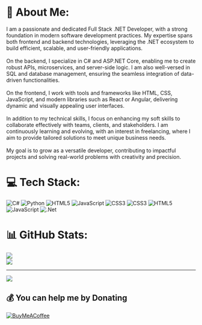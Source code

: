 # 💫 About Me:
I am a passionate and dedicated Full Stack .NET Developer, with a strong foundation in modern software development practices. My expertise spans both frontend and backend technologies, leveraging the .NET ecosystem to build efficient, scalable, and user-friendly applications.<br><br>On the backend, I specialize in C# and ASP.NET Core, enabling me to create robust APIs, microservices, and server-side logic. I am also well-versed in SQL and database management, ensuring the seamless integration of data-driven functionalities.<br><br>On the frontend, I work with tools and frameworks like HTML, CSS, JavaScript, and modern libraries such as React or Angular, delivering dynamic and visually appealing user interfaces.<br><br>In addition to my technical skills, I focus on enhancing my soft skills to collaborate effectively with teams, clients, and stakeholders. I am continuously learning and evolving, with an interest in freelancing, where I aim to provide tailored solutions to meet unique business needs.<br><br>My goal is to grow as a versatile developer, contributing to impactful projects and solving real-world problems with creativity and precision.


# 💻 Tech Stack:
![C#](https://img.shields.io/badge/c%23-%23239120.svg?style=for-the-badge&logo=csharp&logoColor=white) ![Python](https://img.shields.io/badge/python-3670A0?style=for-the-badge&logo=python&logoColor=ffdd54) ![HTML5](https://img.shields.io/badge/html5-%23E34F26.svg?style=for-the-badge&logo=html5&logoColor=white) ![JavaScript](https://img.shields.io/badge/javascript-%23323330.svg?style=for-the-badge&logo=javascript&logoColor=%23F7DF1E) ![CSS3](https://img.shields.io/badge/css3-%231572B6.svg?style=for-the-badge&logo=css3&logoColor=white) ![CSS3](https://img.shields.io/badge/css3-%231572B6.svg?style=for-the-badge&logo=css3&logoColor=white) ![HTML5](https://img.shields.io/badge/html5-%23E34F26.svg?style=for-the-badge&logo=html5&logoColor=white) ![JavaScript](https://img.shields.io/badge/javascript-%23323330.svg?style=for-the-badge&logo=javascript&logoColor=%23F7DF1E) ![.Net](https://img.shields.io/badge/.NET-5C2D91?style=for-the-badge&logo=.net&logoColor=white)
# 📊 GitHub Stats:
![](https://github-readme-stats.vercel.app/api?username=Ibrahim-Suker&theme=shadow_blue&hide_border=false&include_all_commits=true&count_private=false)<br/>
![](https://github-readme-streak-stats.herokuapp.com/?user=Ibrahim-Suker&theme=shadow_blue&hide_border=false)<br/>

---
[![](https://visitcount.itsvg.in/api?id=Ibrahim-Suker&icon=0&color=0)](https://visitcount.itsvg.in)

  ## 💰 You can help me by Donating
  [![BuyMeACoffee](https://img.shields.io/badge/Buy%20Me%20a%20Coffee-ffdd00?style=for-the-badge&logo=buy-me-a-coffee&logoColor=black)](https://buymeacoffee.com/https://buymeacoffee.com/ibrahim_suker) 

  
<!-- Proudly created with GPRM ( https://gprm.itsvg.in ) -->
